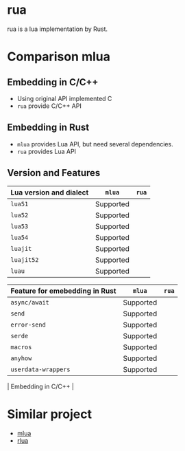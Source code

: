 # rua
rua is a lua implementation by Rust.

# Comparison mlua

## Embedding in C/C++
- Using original API implemented C
- `rua` provide C/C++ API

## Embedding in Rust
- `mlua` provides Lua API, but need several dependencies.
- `rua` provides Lua API


## Version and Features
| Lua version and dialect | `mlua`    | `rua`   |
| ----------------------- | --------  | ------- |
| `lua51`                 | Supported |         |
| `lua52`                 | Supported |         |
| `lua53`                 | Supported |         |
| `lua54`                 | Supported |         |
| `luajit`                | Supported |         |
| `luajit52`              | Supported |         |
| `luau`                  | Supported |         |


| Feature for emebedding in Rust | `mlua`    | `rua`   |
| ------------------------------ | --------  | ------- |
| `async/await`                  | Supported |         |
| `send`                         | Supported |         |
| `error-send`                   | Supported |         |
| `serde`                        | Supported |         |
| `macros`                       | Supported |         |
| `anyhow`                       | Supported |         |
| `userdata-wrappers`            | Supported |         |

| Embedding in C/C++ | 


# Similar project
- [mlua](https://github.com/mlua-rs/mlua)
- [rlua](https://github.com/mlua-rs/rlua.git)
